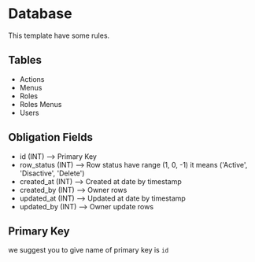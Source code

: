 # Database

This template have some rules.

## Tables
- Actions
- Menus
- Roles
- Roles Menus
- Users

## Obligation Fields
- id (INT) 			--> Primary Key
- row_status (INT)  --> Row status have range (1, 0, -1) it means ('Active', 'Disactive', 'Delete')
- created_at (INT)  --> Created at date by timestamp
- created_by (INT)  --> Owner rows
- updated_at (INT)  --> Updated at date by timestamp
- updated_by (INT)  --> Owner update rows

## Primary Key
we suggest you to give name of primary key is `id`
